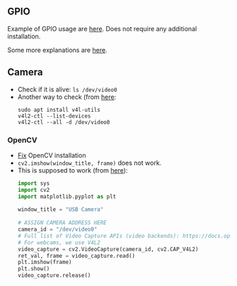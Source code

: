 ## GPIO 
Example of GPIO usage are [here](https://github.com/NVIDIA/jetson-gpio).
Does not require any additional installation.

Some more explanations are [here](https://automaticaddison.com/how-to-blink-an-led-using-nvidia-jetson-nano/).

## Camera
* Check if it is alive: `ls /dev/video0`
* Another way to check (from [here](https://github.com/jetsonhacks/USB-Camera): 
  ```
  sudo apt install v4l-utils
  v4l2-ctl --list-devices
  v4l2-ctl --all -d /dev/video0
  ```

### OpenCV
* [Fix](https://developer.ridgerun.com/wiki/index.php/How_to_Use_NVIDIA_OpenCV_Python_Bindings_on_Jetson_Boards) OpenCV installation
* `cv2.imshow(window_title, frame)` does not work.
* This is supposed to work (from [here](https://github.com/jetsonhacks/USB-Camera)):
  ```python
  import sys
  import cv2
  import matplotlib.pyplot as plt
    
  window_title = "USB Camera"
    
  # ASSIGN CAMERA ADDRESS HERE
  camera_id = "/dev/video0"
  # Full list of Video Capture APIs (video backends): https://docs.opencv.org/3.4/d4/d15/group__videoio__flags__base.html
  # For webcams, we use V4L2
  video_capture = cv2.VideoCapture(camera_id, cv2.CAP_V4L2)
  ret_val, frame = video_capture.read()
  plt.imshow(frame)
  plt.show()
  video_capture.release()
  ```



